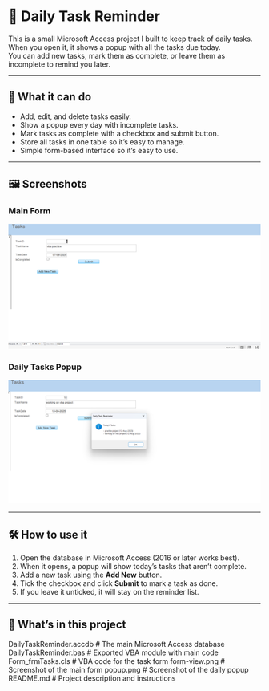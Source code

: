 # 📅 Daily Task Reminder

This is a small Microsoft Access project I built to keep track of daily tasks.  
When you open it, it shows a popup with all the tasks due today.  
You can add new tasks, mark them as complete, or leave them as incomplete to remind you later.

---

## 🚀 What it can do
- Add, edit, and delete tasks easily.
- Show a popup every day with incomplete tasks.
- Mark tasks as complete with a checkbox and submit button.
- Store all tasks in one table so it’s easy to manage.
- Simple form-based interface so it’s easy to use.

---

## 🖼️ Screenshots

### Main Form
[![Main Form](form-view.png)](form-view.png)

### Daily Tasks Popup
[![Popup](popup.png)](popup.png)

---

## 🛠️ How to use it
1. Open the database in Microsoft Access (2016 or later works best).
2. When it opens, a popup will show today’s tasks that aren’t complete.
3. Add a new task using the **Add New** button.
4. Tick the checkbox and click **Submit** to mark a task as done.
5. If you leave it unticked, it will stay on the reminder list.

---

## 📂 What’s in this project
DailyTaskReminder.accdb   # The main Microsoft Access database
DailyTaskReminder.bas     # Exported VBA module with main code
Form_frmTasks.cls         # VBA code for the task form
form-view.png             # Screenshot of the main form
popup.png                 # Screenshot of the daily popup
README.md                 # Project description and instructions

